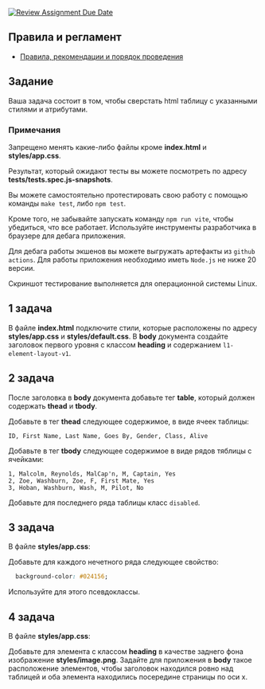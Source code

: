 [![Review Assignment Due Date](https://classroom.github.com/assets/deadline-readme-button-22041afd0340ce965d47ae6ef1cefeee28c7c493a6346c4f15d667ab976d596c.svg)](https://classroom.github.com/a/eibRC1RV)
## Правила и регламент

- [Правила, рекомендации и порядок проведения](https://github.com/hexlet-college-students/exam-rules)

## Задание

Ваша задача состоит в том, чтобы сверстать html таблицу с указанными стилями и атрибутами.

### Примечания

Запрещено менять какие-либо файлы кроме **index.html** и **styles/app.css**.

Результат, который ожидают тесты вы можете посмотреть по адресу **tests/tests.spec.js-snapshots**.

Вы можете самостоятельно протестировать свою работу с помощью команды `make test`, либо `npm test`.

Кроме того, не забывайте запускать команду `npm run vite`, чтобы убедиться, что все работает. Используйте инструменты разработчика в браузере для дебага приложения.

Для дебага работы экшенов вы можете выгружать артефакты из `github actions`. Для работы приложения необходимо иметь `Node.js` не ниже 20 версии.

Скриншот тестирование выполняется для операционной системы Linux.

## 1 задача

В файле **index.html** подключите стили, которые расположены по адресу **styles/app.css** и **styles/default.css**. В **body** документа создайте заголовок первого уровня c классом **heading** и содержанием `l1-element-layout-v1`.

## 2 задача

После заголовка в **body** документа добавьте тег **table**, который должен содержать **thead** и **tbody**.

Добавьте в тег **thead** следующее содержимое, в виде ячеек таблицы:

```csv
ID, First Name, Last Name, Goes By, Gender, Class, Alive
```

Добавьте в тег **tbody** следующее содержимое в виде рядов тяблицы с ячейками:

```csv
1, Malcolm, Reynolds, MalCap'n, M, Captain, Yes
2, Zoe, Washburn, Zoe, F, First Mate, Yes
3, Hoban, Washburn, Wash, M, Pilot, No
```

Добавьте для последнего ряда таблицы класс `disabled`.

## 3 задача

В файле **styles/app.css**:

Добавьте для каждого нечетного ряда следующее свойство:

```css
  background-color: #024156;
```

Используйте для этого псевдоклассы.

## 4 задача

В файле **styles/app.css**:

Добавьте для элемента с классом **heading** в качестве заднего фона изображение **styles/image.png**. Задайте для приложения в **body** такое расположение элементов, чтобы заголовок находился ровно над таблицей и оба элемента находились посередине страницы по оси x.
